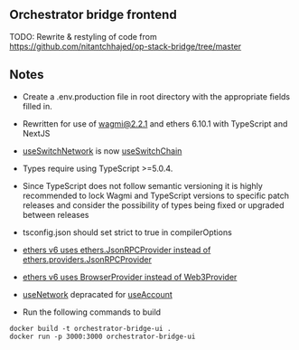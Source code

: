 ## Orchestrator bridge frontend

TODO: Rewrite & restyling of code from 
https://github.com/nitantchhajed/op-stack-bridge/tree/master

## Notes

- Create a .env.production file in root directory with the appropriate fields filled in.

- Rewritten for use of wagmi@2.2.1 and ethers 6.10.1 with TypeScript and NextJS
 - [useSwitchNetwork](0.5.x.wagmi.sh/react/hooks/useSwitchNetwork) is now [useSwitchChain](wagmi.sh/react/api/hooks/useSwitchChain)
 - Types require using TypeScript >=5.0.4.
 - Since TypeScript does not follow semantic versioning it is highly recommended to lock Wagmi and TypeScript versions to specific patch releases and consider the possibility of types being fixed or upgraded between releases
 - tsconfig.json should set strict to true in compilerOptions
 - [ethers v6 uses ethers.JsonRPCProvider instead of ethers.providers.JsonRPCProvider](docs.ethers.org/v6/migrating/)
 - [ethers v6 uses BrowserProvider instead of Web3Provider](docs.ethers.org/migrating/#migrate-providers)
- [useNetwork](0.5.x.wagmi.sh/react/hooks/useNetwork) depracated for [useAccount](wagmi.sh/react/guides/migrate-from-v1-to-v2#removed-usenetwork-hook)
- Run the following commands to build
```
docker build -t orchestrator-bridge-ui .
docker run -p 3000:3000 orchestrator-bridge-ui

```